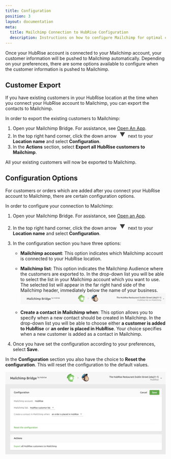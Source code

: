 ```yaml
---
title: Configuration
position: 3
layout: documentation
meta:
  title: Mailchimp Connection to HubRise Configuration
  description: Instructions on how to configure Mailchimp for optimal connection to HubRise.
---
```


Once your HubRise account is connected to your Mailchimp account, your customer information will be pushed to Mailchimp automatically. Depending on your preferences, there are some options available to configure when the customer information is pushed to Mailchimp.

## Customer Export

If you have existing customers in your HubRise location at the time when you connect your HubRise account to Mailchimp, you can export the contacts to Mailchimp.

In order to export the existing customers to Mailchimp:

1. Open your Mailchimp Bridge. For assistance, see [Open An App](/docs/connections/#open-an-app).
1. In the top right hand corner, click the down arrow <InlineImage width="28" height="21">![Down arrow icon](../images/009-arrow.jpg)</InlineImage> next to your **Location name** and select **Configuration**.
1. In the **Actions** section, select **Export all HubRise customers to Mailchimp**.

All your existing customers will now be exported to Mailchimp.

## Configuration Options

For customers or orders which are added after you connect your HubRise account to Mailchimp, there are certain configuration options.

In order to configure your connection to Mailchimp:

1. Open your Mailchimp Bridge. For assistance, see [Open an App](/docs/connections/#open-an-app).

1. In the top right hand corner, click the down arrow <InlineImage width="28" height="21">![Down arrow icon](../images/009-arrow.jpg)</InlineImage> next to your **Location name** and select **Configuration**.

1. In the configuration section you have three options:

   - **Mailchimp account**: This option indicates which Mailchimp account is connected to your HubRise location.

   - **Mailchimp list**: This option indicates the Mailchimp Audience where the customers are exported to. In the drop-down list you will be able to select the list in your Mailchimp account which you want to use. The selected list will appear in the far right hand side of the Mailchimp header, immediately below the name of your business.
     ![Mailchimp Bridge Configuration](../images/004-2x-connected-mailchimp-list.png)

   - **Create a contact in Mailchimp when**: This option allows you to specify when a new contact should be created in Mailchimp. In the drop-down list you will be able to choose either **a customer is added to HubRise** or **an order is placed in HubRise**. Your choice specifies when a new customer is added as a contact in Mailchimp.

1. Once you have set the configuration according to your preferences, select **Save**.

In the **Configuration** section you also have the choice to **Reset the configuration**. This will reset the configuration to the default values.

![Mailchimp Bridge Configuration](../images/010-en-2x-mailchimp-configuration.png)
